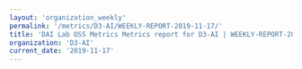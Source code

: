 ```yaml
---
layout: 'organization_weekly'
permalink: '/metrics/D3-AI/WEEKLY-REPORT-2019-11-17/'
title: 'DAI Lab OSS Metrics Metrics report for D3-AI | WEEKLY-REPORT-2019-11-17'
organization: 'D3-AI'
current_date: '2019-11-17'
---
```

